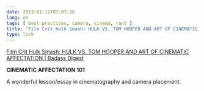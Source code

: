 ```yaml
---
date: 2013-01-11T07:07:28
lang: en
tags: [ best practices, camera, cinema, rant ]
title: "Film Crit Hulk Smash: HULK VS. TOM HOOPER AND ART OF CINEMATIC AFFECTATION  |  Badass Digest"
type: link
---
```


[Film Crit Hulk Smash: HULK VS. TOM HOOPER AND ART OF CINEMATIC
AFFECTATION  |  Badass
Digest](http://badassdigest.com/2013/01/09/film-crit-hulk-smash-hulk-vs.-tom-hooper-and-art-of-cinematic-affectation/)

**CINEMATIC AFFECTATION 101**

A wonderful lesson/essay in cinematography and camera placement.

